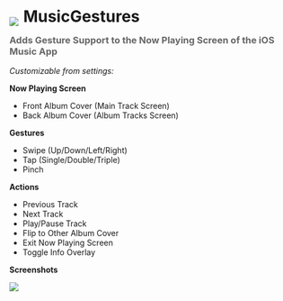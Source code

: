 <img src="https://raw.github.com/ckant/MusicGestures/master/layout/Library/PreferenceLoader/Preferences/MusicGestures.png" style="margin:0px 2px -7px 0px"/> MusicGestures
=============
<h3 style="margin-top:-4px; color:#666666;">Adds Gesture Support to the Now Playing Screen of the iOS Music App</h3>

*Customizable from settings:*

**Now Playing Screen**

* Front Album Cover (Main Track Screen)
* Back Album Cover (Album Tracks Screen)

**Gestures**

* Swipe (Up/Down/Left/Right)
* Tap (Single/Double/Triple)
* Pinch

**Actions**

* Previous Track
* Next Track
* Play/Pause Track
* Flip to Other Album Cover
* Exit Now Playing Screen
* Toggle Info Overlay

**Screenshots**

<img src="https://raw.github.com/ckant/MusicGestures/master/images/preview.png" />
